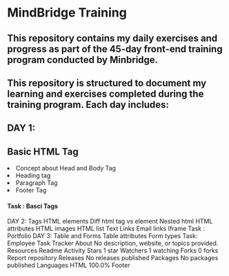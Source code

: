 # MindBridge Training

<h2>This repository contains my daily exercises and progress as part of the 45-day front-end training program conducted by Minbridge.</h2>
<h2>This repository is structured to document my learning and exercises completed during the training program. Each day includes:</h2>
<h2>DAY 1:</h2>
<h2>Basic HTML Tag</h2> 
<li>Concept about Head and Body Tag</li>
<li>Heading tag</li>
<li>Paragraph Tag</li>
<li>Footer Tag</li>
<h4>Task : Basci Tags</h4>
DAY 2:
Tags
HTML elements
Diff html tag vs element
Nested html
HTML attributes
HTML images
HTML list
Text Links
Email links 
Iframe
Task : Portfolio
DAY 3:
Table and Forms
Table attributes
Form types
Task: Employee Task Tracker
About
No description, website, or topics provided.
Resources
 Readme
 Activity
Stars
 1 star
Watchers
 1 watching
Forks
 0 forks
Report repository
Releases
No releases published
Packages
No packages published
Languages
HTML
100.0%
Footer
